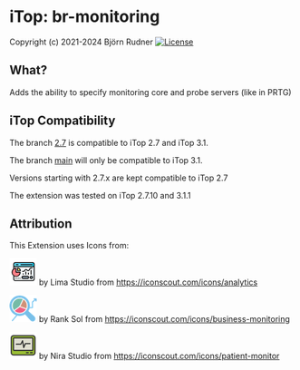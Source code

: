 # iTop: br-monitoring

Copyright (c) 2021-2024 Björn Rudner
[![License](https://img.shields.io/github/license/rudnerbjoern/iTop-br-monitoring)](https://github.com/rudnerbjoern/iTop-br-monitoring/blob/main/LICENSE)

## What?

Adds the ability to specify monitoring core and probe servers (like in PRTG)

## iTop Compatibility

The branch [2.7](https://github.com/rudnerbjoern/iTop-br-monitoring/tree/itop/2.7) is compatible to iTop 2.7 and iTop 3.1.

The branch [main](https://github.com/rudnerbjoern/iTop-br-monitoring/tree/main) will only be compatible to iTop 3.1.

Versions starting with 2.7.x are kept compatible to iTop 2.7

The extension was tested on iTop 2.7.10 and 3.1.1

## Attribution

This Extension uses Icons from:

![Monitoring Device](images/monitoringdevice.png) by Lima Studio from <https://iconscout.com/icons/analytics>

![Monitoring Probe](images/monitoringprobe.png) by Rank Sol from <https://iconscout.com/icons/business-monitoring>

![Monitoring Core](images/monitoringcore.png) by Nira Studio from <https://iconscout.com/icons/patient-monitor>
